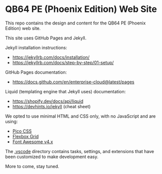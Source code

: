 # QB64 PE (Phoenix Edition) Web Site

This repo contains the design and content for the QB64 PE (Phoenix Edition) web site.

This site uses GitHub Pages and Jekyll.

Jekyll installation instructions:
- https://jekyllrb.com/docs/installation/
- https://jekyllrb.com/docs/step-by-step/01-setup/

GitHub Pages documentation:
- https://docs.github.com/en/enterprise-cloud@latest/pages

Liquid (templating engine that Jekyll uses) documentation:
- https://shopify.dev/docs/api/liquid
- https://devhints.io/jekyll (cheat sheet)

We opted to use minimal HTML and CSS only, with no JavaScript and are using:
- [Pico CSS](https://picocss.com/)
- [Flexbox Grid](http://flexboxgrid.com/)
- [Font Awesome v4.x](https://fontawesome.com/v4/icon/home)

The [.vscode](.vscode) directory contains tasks, settings, and extensions that have been
customized to make development easy.

More to come, stay tuned.
